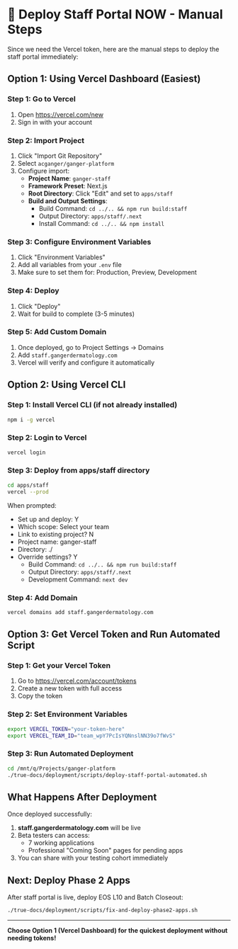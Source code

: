 # 🚀 Deploy Staff Portal NOW - Manual Steps

Since we need the Vercel token, here are the manual steps to deploy the staff portal immediately:

## Option 1: Using Vercel Dashboard (Easiest)

### Step 1: Go to Vercel
1. Open https://vercel.com/new
2. Sign in with your account

### Step 2: Import Project
1. Click "Import Git Repository"
2. Select `acganger/ganger-platform`
3. Configure import:
   - **Project Name**: `ganger-staff`
   - **Framework Preset**: Next.js
   - **Root Directory**: Click "Edit" and set to `apps/staff`
   - **Build and Output Settings**:
     - Build Command: `cd ../.. && npm run build:staff`
     - Output Directory: `apps/staff/.next`
     - Install Command: `cd ../.. && npm install`

### Step 3: Configure Environment Variables
1. Click "Environment Variables"
2. Add all variables from your `.env` file
3. Make sure to set them for: Production, Preview, Development

### Step 4: Deploy
1. Click "Deploy"
2. Wait for build to complete (3-5 minutes)

### Step 5: Add Custom Domain
1. Once deployed, go to Project Settings → Domains
2. Add `staff.gangerdermatology.com`
3. Vercel will verify and configure it automatically

## Option 2: Using Vercel CLI

### Step 1: Install Vercel CLI (if not already installed)
```bash
npm i -g vercel
```

### Step 2: Login to Vercel
```bash
vercel login
```

### Step 3: Deploy from apps/staff directory
```bash
cd apps/staff
vercel --prod
```

When prompted:
- Set up and deploy: Y
- Which scope: Select your team
- Link to existing project? N
- Project name: ganger-staff
- Directory: ./
- Override settings? Y
  - Build Command: `cd ../.. && npm run build:staff`
  - Output Directory: `apps/staff/.next`
  - Development Command: `next dev`

### Step 4: Add Domain
```bash
vercel domains add staff.gangerdermatology.com
```

## Option 3: Get Vercel Token and Run Automated Script

### Step 1: Get your Vercel Token
1. Go to https://vercel.com/account/tokens
2. Create a new token with full access
3. Copy the token

### Step 2: Set Environment Variables
```bash
export VERCEL_TOKEN="your-token-here"
export VERCEL_TEAM_ID="team_wpY7PcIsYQNnslNN39o7fWvS"
```

### Step 3: Run Automated Deployment
```bash
cd /mnt/q/Projects/ganger-platform
./true-docs/deployment/scripts/deploy-staff-portal-automated.sh
```

## What Happens After Deployment

Once deployed successfully:
1. **staff.gangerdermatology.com** will be live
2. Beta testers can access:
   - 7 working applications
   - Professional "Coming Soon" pages for pending apps
3. You can share with your testing cohort immediately

## Next: Deploy Phase 2 Apps

After staff portal is live, deploy EOS L10 and Batch Closeout:
```bash
./true-docs/deployment/scripts/fix-and-deploy-phase2-apps.sh
```

---

**Choose Option 1 (Vercel Dashboard) for the quickest deployment without needing tokens!**